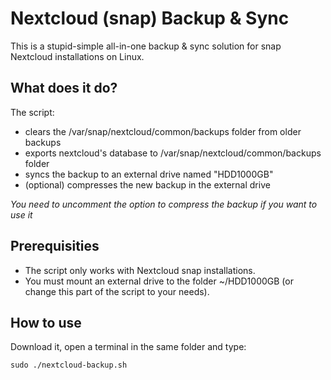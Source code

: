 # Nextcloud (snap) Backup & Sync
This is a stupid-simple all-in-one backup & sync solution for snap Nextcloud installations on Linux.

## What does it do?

The script:

- clears the /var/snap/nextcloud/common/backups folder from older backups
- exports nextcloud's database to /var/snap/nextcloud/common/backups folder
- syncs the backup to an external drive named "HDD1000GB"
- (optional) compresses the new backup in the external drive

_You need to uncomment the option to compress the backup if you want to use it_

## Prerequisities

- The script only works with Nextcloud snap installations.
- You must mount an external drive to the folder ~/HDD1000GB (or change this part of the script to your needs).

## How to use

Download it, open a terminal in the same folder and type:

```
sudo ./nextcloud-backup.sh
```
